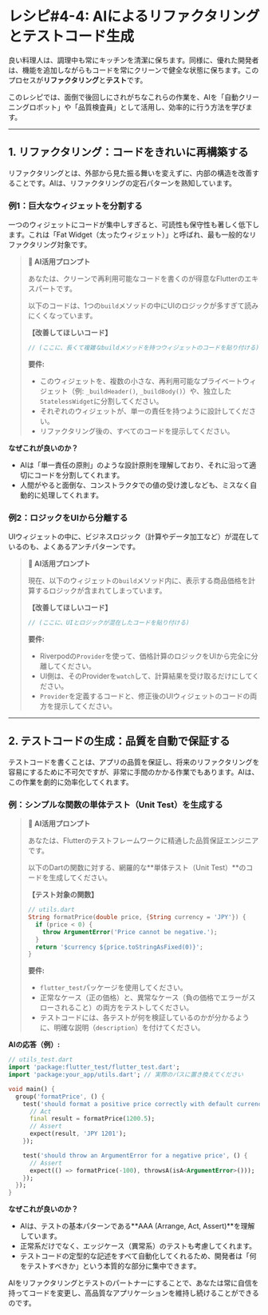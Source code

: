 # レシピ#4-4: AIによるリファクタリングとテストコード生成

良い料理人は、調理中も常にキッチンを清潔に保ちます。同様に、優れた開発者は、機能を追加しながらもコードを常にクリーンで健全な状態に保ちます。このプロセスが**リファクタリング**と**テスト**です。

このレシピでは、面倒で後回しにされがちなこれらの作業を、AIを「自動クリーニングロボット」や「品質検査員」として活用し、効率的に行う方法を学びます。

---

## 1. リファクタリング：コードをきれいに再構築する

リファクタリングとは、外部から見た振る舞いを変えずに、内部の構造を改善することです。AIは、リファクタリングの定石パターンを熟知しています。

### 例1：巨大なウィジェットを分割する

一つのウィジェットにコードが集中しすぎると、可読性も保守性も著しく低下します。これは「Fat Widget（太ったウィジェット）」と呼ばれ、最も一般的なリファクタリング対象です。

> **🤖 AI活用プロンプト**
>
> あなたは、クリーンで再利用可能なコードを書くのが得意なFlutterのエキスパートです。
>
> 以下のコードは、1つの`build`メソッドの中にUIのロジックが多すぎて読みにくくなっています。
>
> **【改善してほしいコード】**
> ```dart
> // (ここに、長くて複雑なbuildメソッドを持つウィジェットのコードを貼り付ける)
> ```
>
> **要件:**
> - このウィジェットを、複数の小さな、再利用可能なプライベートウィジェット（例: `_buildHeader()`, `_buildBody()`）や、独立した`StatelessWidget`に分割してください。
> - それぞれのウィジェットが、単一の責任を持つように設計してください。
> - リファクタリング後の、すべてのコードを提示してください。

**なぜこれが良いのか？**
*   AIは「単一責任の原則」のような設計原則を理解しており、それに沿って適切にコードを分割してくれます。
*   人間がやると面倒な、コンストラクタでの値の受け渡しなども、ミスなく自動的に処理してくれます。

### 例2：ロジックをUIから分離する

UIウィジェットの中に、ビジネスロジック（計算やデータ加工など）が混在しているのも、よくあるアンチパターンです。

> **🤖 AI活用プロンプト**
>
> 現在、以下のウィジェットの`build`メソッド内に、表示する商品価格を計算するロジックが含まれてしまっています。
>
> **【改善してほしいコード】**
> ```dart
> // (ここに、UIとロジックが混在したコードを貼り付ける)
> ```
>
> **要件:**
> - Riverpodの`Provider`を使って、価格計算のロジックをUIから完全に分離してください。
> - UI側は、そのProviderを`watch`して、計算結果を受け取るだけにしてください。
> - `Provider`を定義するコードと、修正後のUIウィジェットのコードの両方を提示してください。

---

## 2. テストコードの生成：品質を自動で保証する

テストコードを書くことは、アプリの品質を保証し、将来のリファクタリングを容易にするために不可欠ですが、非常に手間のかかる作業でもあります。AIは、この作業を劇的に効率化してくれます。

### 例：シンプルな関数の単体テスト（Unit Test）を生成する

> **🤖 AI活用プロンプト**
>
> あなたは、Flutterのテストフレームワークに精通した品質保証エンジニアです。
>
> 以下のDartの関数に対する、網羅的な**単体テスト（Unit Test）**のコードを生成してください。
>
> **【テスト対象の関数】**
> ```dart
> // utils.dart
> String formatPrice(double price, {String currency = 'JPY'}) {
>   if (price < 0) {
>     throw ArgumentError('Price cannot be negative.');
>   }
>   return '$currency ${price.toStringAsFixed(0)}';
> }
> ```
>
> **要件:**
> - `flutter_test`パッケージを使用してください。
> - 正常なケース（正の価格）と、異常なケース（負の価格でエラーがスローされること）の両方をテストしてください。
> - テストコードには、各テストが何を検証しているのかが分かるように、明確な説明（`description`）を付けてください。

**AIの応答（例）:**
```dart
// utils_test.dart
import 'package:flutter_test/flutter_test.dart';
import 'package:your_app/utils.dart'; // 実際のパスに置き換えてください

void main() {
  group('formatPrice', () {
    test('should format a positive price correctly with default currency', () {
      // Act
      final result = formatPrice(1200.5);
      // Assert
      expect(result, 'JPY 1201');
    });

    test('should throw an ArgumentError for a negative price', () {
      // Assert
      expect(() => formatPrice(-100), throwsA(isA<ArgumentError>()));
    });
  });
}
```

**なぜこれが良いのか？**
*   AIは、テストの基本パターンである**AAA (Arrange, Act, Assert)**を理解しています。
*   正常系だけでなく、エッジケース（異常系）のテストも考慮してくれます。
*   テストコードの定型的な記述をすべて自動化してくれるため、開発者は「何をテストすべきか」という本質的な部分に集中できます。

AIをリファクタリングとテストのパートナーにすることで、あなたは常に自信を持ってコードを変更し、高品質なアプリケーションを維持し続けることができるのです。